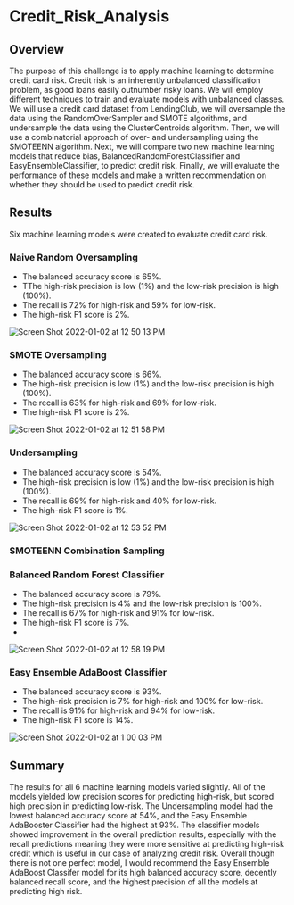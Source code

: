 # Credit_Risk_Analysis

## Overview
The purpose of this challenge is to apply machine learning to determine credit card risk. Credit risk is an inherently unbalanced classification problem, as good loans easily outnumber risky loans. We will employ different techniques to train and evaluate models with unbalanced classes. We will use a credit card dataset from LendingClub, we will oversample the data using the RandomOverSampler and SMOTE algorithms, and undersample the data using the ClusterCentroids algorithm. Then, we will use a combinatorial approach of over- and undersampling using the SMOTEENN algorithm. Next, we will compare two new machine learning models that reduce bias, BalancedRandomForestClassifier and EasyEnsembleClassifier, to predict credit risk. Finally, we will evaluate the performance of these models and make a written recommendation on whether they should be used to predict credit risk.

## Results
Six machine learning models were created to evaluate credit card risk. 

### Naive Random Oversampling
- The balanced accuracy score is 65%. 
- TThe high-risk precision is low (1%) and the low-risk precision is high (100%).
- The recall is 72% for high-risk and 59% for low-risk.
- The high-risk F1 score is 2%.

 ![Screen Shot 2022-01-02 at 12 50 13 PM](https://user-images.githubusercontent.com/89098766/147884657-75bb98d8-f3cb-4410-b976-6d951b81b3ad.png)


### SMOTE Oversampling
- The balanced accuracy score is 66%. 
- The high-risk precision is low (1%) and the low-risk precision is high (100%). 
- The recall is 63% for high-risk and 69% for low-risk.
- The high-risk F1 score is 2%.

![Screen Shot 2022-01-02 at 12 51 58 PM](https://user-images.githubusercontent.com/89098766/147884743-db01ad7c-1d9c-40f1-b4bb-d586a1b1e5ea.png)


### Undersampling
- The balanced accuracy score is 54%. 
- The high-risk precision is low (1%) and the low-risk precision is high (100%). 
- The recall is 69% for high-risk and 40% for low-risk.
- The high-risk F1 score is 1%.

![Screen Shot 2022-01-02 at 12 53 52 PM](https://user-images.githubusercontent.com/89098766/147884818-8d91f392-fcb2-4a9c-8ebd-986363ab84a7.png)


### SMOTEENN Combination Sampling



### Balanced Random Forest Classifier
- The balanced accuracy score is 79%. 
- The high-risk precision is 4% and the low-risk precision is 100%. 
- The recall is 67% for high-risk and 91% for low-risk. 
- The high-risk F1 score is 7%.
-
![Screen Shot 2022-01-02 at 12 58 19 PM](https://user-images.githubusercontent.com/89098766/147884934-b0eab4a0-5cfb-4186-a147-a20289e35d5d.png)


### Easy Ensemble AdaBoost Classifier
- The balanced accuracy score is 93%. 
- The high-risk precision is 7% for high-risk and 100% for low-risk. 
- The recall is 91% for high-risk and 94% for low-risk. 
- The high-risk F1 score is 14%.

![Screen Shot 2022-01-02 at 1 00 03 PM](https://user-images.githubusercontent.com/89098766/147884975-b8cc531f-fbf5-432a-8305-2efdfb10ed6e.png)


## Summary

The results for all 6 machine learning models varied slightly. All of the models yielded low precision scores for predicting high-risk, but scored high precision in predicting low-risk. The Undersampling model had the lowest balanced accuracy score at 54%, and the Easy Ensemble AdaBooster Classifier had the highest at 93%. The classifier models showed improvement in the overall prediction results, especially with the recall predictions meaning they were more sensitive at predicting high-risk credit which is useful in our case of analyzing credit risk. Overall though there is not one perfect model, I would recommend the Easy Ensemble AdaBoost Classifer model for its high balanced accuracy score, decently balanced recall score, and the highest precision of all the models at predicting high risk.

